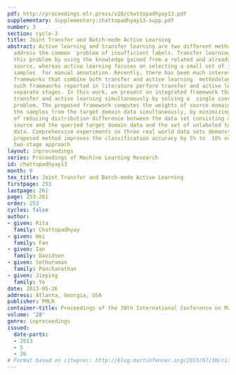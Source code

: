 ```yaml
---
pdf: http://proceedings.mlr.press/v28/chattopadhyay13.pdf
supplementary: Supplementary:chattopadhyay13-supp.pdf
number: 3
section: cycle-3
title: Joint Transfer and Batch-mode Active Learning
abstract: Active learning and transfer learning are two different methodologies that
  address the common  problem of insufficient labels. Transfer learning addresses
  this problem by using the knowledge gained from a related and already labeled data
  source, whereas active learning focuses on selecting a small set of informative
  samples  for manual annotation. Recently, there has been much interest in developing
  frameworks that combine both transfer and active learning  methodologies. A few
  such frameworks reported in literature perform transfer and active learning in two
  separate stages. In this work, we present an integrated framework that performs
  transfer and active learning simultaneously by solving a  single convex optimization
  problem. The proposed framework computes the weights of source domain data and selects
  the samples from the target domain data simultaneously, by minimizing a common objective
  of reducing distribution difference between the data set consisting of reweighted
  source and the queried target domain data and the set of unlabeled target domain
  data. Comprehensive experiments on three real world data sets demonstrate that the
  proposed method improves the classification accuracy by 5% to  10% over the existing
  two-stage approach
layout: inproceedings
series: Proceedings of Machine Learning Research
id: chattopadhyay13
month: 0
tex_title: Joint Transfer and Batch-mode Active Learning
firstpage: 253
lastpage: 261
page: 253-261
order: 253
cycles: false
author:
- given: Rita
  family: Chattopadhyay
- given: Wei
  family: Fan
- given: Ian
  family: Davidson
- given: Sethuraman
  family: Panchanathan
- given: Jieping
  family: Ye
date: 2013-05-26
address: Atlanta, Georgia, USA
publisher: PMLR
container-title: Proceedings of the 30th International Conference on Machine Learning
volume: '28'
genre: inproceedings
issued:
  date-parts:
  - 2013
  - 5
  - 26
# Format based on citeproc: http://blog.martinfenner.org/2013/07/30/citeproc-yaml-for-bibliographies/
---
```

